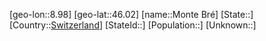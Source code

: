 ﻿---
location: [46.02,8.98]
type: City
tags:
- geo/City


SpocWebEntityId: 32567
isDeleted: false
confidential: public

---
[geo-lon::8.98]
[geo-lat::46.02]
[name::Monte Bré]
[State::]
[Country::[Switzerland](geo/Continent/Europe/Switzerland.md)]
[StateId::]
[Population::]
[Unknown::]

